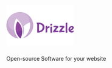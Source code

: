 # ![Drizzle LTE](https://raw.githubusercontent.com/ZippyMagic/Drizzle/master/images/drizzle.png)
Open-source Software for your website
